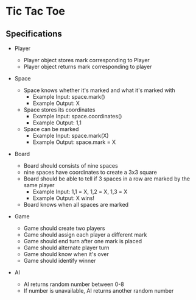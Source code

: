 # Tic Tac Toe

## Specifications

* Player
  * Player object stores mark corresponding to Player
  * Player object returns mark corresponding to player

* Space
  * Space knows whether it's marked and what it's marked with
    * Example Input: space.mark()
    * Example Output: X
  * Space stores its coordinates
    * Example Input: space.coordinates()
    * Example Output: 1,1
  * Space can be marked
    * Example Input: space.mark(X)
    * Example Output: space.mark = X

* Board
  * Board should consists of nine spaces
  * nine spaces have coordinates to create a 3x3 square
  * Board should be able to tell if 3 spaces in a row are marked by the same player
    * Example Input: 1,1 = X, 1,2 = X, 1,3 = X
    * Example Output: X wins!
  * Board knows when all spaces are marked

* Game
  * Game should create two players
  * Game should assign each player a different mark
  * Game should end turn after one mark is placed
  * Game should alternate player turn
  * Game should know when it's over
  * Game should identify winner

* AI
  * AI returns random number between 0-8
  * If number is unavailable, AI returns another random number
